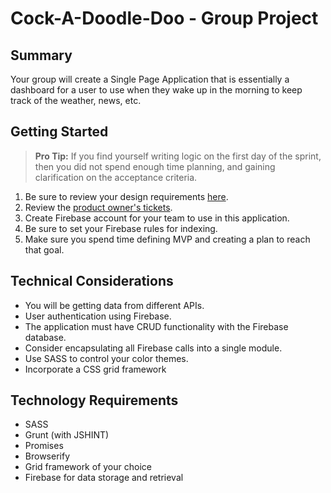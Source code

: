 # Cock-A-Doodle-Doo - Group Project

## Summary

Your group will create a Single Page Application that is essentially a dashboard for a user to use when they wake up in the morning to keep track of the weather, news, etc.


## Getting Started

> **Pro Tip:** If you find yourself writing logic on the first day of the sprint, then you did not spend enough time planning, and gaining clarification on the acceptance criteria.

1. Be sure to review your design requirements [here](https://sites.google.com/susanculkin.com/fewdd-b/design-subjects/week-10). 
1. Review the [product owner's tickets](https://github.com/nashville-software-school/group-project-uix-cock-a-doodle-doo/issues).
1. Create Firebase account for your team to use in this application.
1. Be sure to set your Firebase rules for indexing.
1. Make sure you spend time defining MVP and creating a plan to reach that goal.



## Technical Considerations
* You will be getting data from different APIs.
* User authentication using Firebase.
* The application must have CRUD functionality with the Firebase database.
* Consider encapsulating all Firebase calls into a single module.
* Use SASS to control your color themes.
* Incorporate a CSS grid framework

## Technology Requirements
* SASS 
* Grunt (with JSHINT) 
* Promises
* Browserify
* Grid framework of your choice
* Firebase for data storage and retrieval
